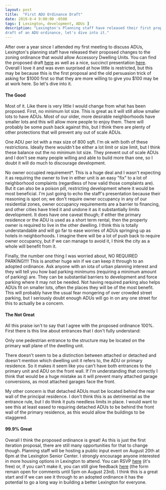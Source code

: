 ```yaml
---
layout: post
title:  "First ADU Ordinance Draft"
date: 2019-8-4 9:00:00 -0500
tags: [ Lexington, development, ADUs ]
description: "Lexington's Planning staff have released their first proposed
draft of an ADU ordinance, let's dive into it."
---
```


After over a year since I attended my first meeting to discuss ADUs, Lexington's
planning staff have released their proposed changes to the zoning ordinance
that would allow Accessory Dwelling Units. You can find the proposed draft
[here](http://bit.ly/ADU-ord0718) as well as a nice, succinct presentation
[here](http://bit.ly/ADU-pres0718). Overall I love it and was even surprised at
how little is restricted, but this may be because this is the first proposal and
the old persuasion trick of asking for $1000 first so that they are more willing
to give you $100 may be at work here. So let's dive into it.

#### The Good

Most of it. Like there is very little I would change from what has been
proposed. First, no minimum lot size. This is great as it will still allow 
smaller lots to have ADUs. Most of our older, more desirable neighborhoods have
smaller lots and this will allow more people to enjoy them. There will probably
be some push back against this, but I think there are plenty of other
protections that will prevent any out of scale ADUs.

One ADU per lot with a max size of 800 sqft. I'm ok with both of these
restrictions. Ideally there wouldn't be either a lot limit or size limit, but I
think these balance out the no minimum lot size. They prevent out of scale ADUs
and I don't see many people willing and able to build more than one, so I doubt
it will do much to discourage development.

No owner occupied requirement*. This is a huge deal and I wasn't expecting it as
requiring the owner to live in either unit is an easy "fix" to a lot of
neighborhood complaints (regardless of how valid those complaints are). But it
can also be a poison pill, restricting development where it would be most
beneficial. I'm just going to echo the staff's presentation because their
reasoning is spot on; we don't require owner occupancy in any of our residential
zones, owner occupancy requirements are a barrier to financing, and other cities
have tried it and undone it as it substantially limits development. It does have
one caveat though; if either the primary residence or the ADU is used as a short
term rental, then the property owner is required to live in the other dwelling.
I think this is totally understandable and will go far to ease worries of ADUs
springing up as hotels in neighborhoods. I imagine there will be a lot of push
back to require owner occupancy, but if we can manage to avoid it, I think the
city as a whole will benefit from it.

Finally, the number one thing I was worried about, NO REQUIRED PARKING!!!! This
is another huge win if we can keep it through to an adopted ordinance. Ask 
anyone with an iota of urban planning interest and they will tell you how bad
parking minimums (requiring a minimum amount of parking) are. They can be 
substantial barriers to development and force parking where it may not be
needed. Not having required parking also helps ADUs fit on smaller lots, often
the places they will be of the most benefit. This will probably have the usual
fear mongering of over crowded street parking, but I seriously doubt enough ADUs
will go in on any one street for this to actually be a concern.

#### The Not Great

All this praise isn't to say that I agree with the proposed ordinance 100%.
First there is this line about entrances that I don't fully understand:

<div class="card w-50 mx-auto mb-4 p-auto">
  <p class="card-body text-muted">
    Only one pedestrian entrance to the structure may be located on the primary
    wall plane of the dwelling unit.
  </p>
</div>

There doesn't seem to be a distinction between attached or detached and doesn't
mention which dwelling unit it refers to, the ADU or primary residence. So it
makes it seem like you can't have both entrances to the primary unit and ADU on
the front wall. If I'm understanding that correctly I think that would be a huge
mistake as it will prevent many attached garage conversions, as most attached
garages face the front.

My other concern is that detached ADUs must be located behind the rear wall of
the principal residence. I don't think this is as detrimental as the entrance
rule, but I do think it puts needless limits in place. I would want to see this
at least eased to requiring detached ADUs to be behind the front wall of the
primary residence, as this would allow the buildings to be staggered.

#### 99.9% Great

Overall I think the proposed ordinance is great! As this is just the first
iteration proposal, there are still many opportunities for that to change
though. Planning staff will be hosting a public input event on August 20th at
6pm at the Lexington Senior Center. I strongly encourage anyone interested in
more housing options in Lexington to attend. You can RSVP
[here](http://bit.ly/ADU-event-0820) (it's free) or, if you can't make it, you
can still give feedback [here](http://bit.ly/adu-form-0820) (the form remain
open for comments until 5pm on August 23rd). I think this is a great start and
if we can see it through to an adopted ordinance it has the potential to go a
long way in building a better Lexington for everyone.